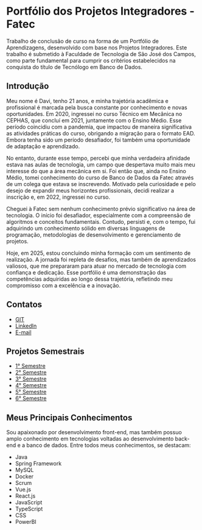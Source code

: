 # Portfólio dos Projetos Integradores - Fatec

Trabalho de conclusão de curso na forma de um Portfólio de Aprendizagens, desenvolvido com base nos Projetos Integradores. Este trabalho é submetido à Faculdade de Tecnologia de São José dos Campos, como parte fundamental para cumprir os critérios estabelecidos na conquista do título de Tecnólogo em Banco de Dados.

## Introdução
Meu nome é Davi, tenho 21 anos, e minha trajetória acadêmica e profissional é marcada pela busca constante por conhecimento e novas oportunidades. Em 2020, ingressei no curso Técnico em Mecânica no CEPHAS, que concluí em 2021, juntamente com o Ensino Médio. Esse período coincidiu com a pandemia, que impactou de maneira significativa as atividades práticas do curso, obrigando a migração para o formato EAD. Embora tenha sido um período desafiador, foi também uma oportunidade de adaptação e aprendizado.

No entanto, durante esse tempo, percebi que minha verdadeira afinidade estava nas aulas de tecnologia, um campo que despertava muito mais meu interesse do que a área mecânica em si. Foi então que, ainda no Ensino Médio, tomei conhecimento do curso de Banco de Dados da Fatec através de um colega que estava se inscrevendo. Motivado pela curiosidade e pelo desejo de expandir meus horizontes profissionais, decidi realizar a inscrição e, em 2022, ingressei no curso.

Cheguei à Fatec sem nenhum conhecimento prévio significativo na área de tecnologia. O início foi desafiador, especialmente com a compreensão de algoritmos e conceitos fundamentais. Contudo, persisti e, com o tempo, fui adquirindo um conhecimento sólido em diversas linguagens de programação, metodologias de desenvolvimento e gerenciamento de projetos.

Hoje, em 2025, estou concluindo minha formação com um sentimento de realização. A jornada foi repleta de desafios, mas também de aprendizados valiosos, que me prepararam para atuar no mercado de tecnologia com confiança e dedicação. Esse portfólio é uma demonstração das competências adquiridas ao longo dessa trajetória, refletindo meu compromisso com a excelência e a inovação.

## Contatos
* [GIT](https://github.com/Davign10) 
* [LinkedIn](https://br.linkedin.com/in/dgusm%C3%A3o) 
* [E-mail](gusmaodavi10@gmail.com.br)

## Projetos Semestrais
* [1° Semestre](https://github.com/Davign10/PortfolioFatec/blob/main/1Sem/README.md)
* [2° Semestre](https://github.com/Davign10/PortfolioFatec/blob/main/2Sem/README.md)
* [3° Semestre](https://github.com/Davign10/PortfolioFatec/blob/main/3Sem/README.md)
* [4° Semestre](https://github.com/Davign10/PortfolioFatec/blob/main/4Sem/README.md)
* [5° Semestre](https://github.com/Davign10/PortfolioFatec/blob/main/5sem/Readme.md) 
* [6° Semestre](https://github.com/Davign10/PortfolioFatec/blob/main/6sem/README.md)

## Meus Principais Conhecimentos 
Sou apaixonado por desenvolvimento front-end, mas também possuo amplo conhecimento em tecnologias voltadas ao desenvolvimento back-end e a banco de dados. Entre todos meus conhecimentos, se destacam: 

* Java 
* Spring Framework 
* MySQL 
* Docker
* Scrum
* Vue.js 
* React.js
* JavaScript 
* TypeScript 
* CSS
* PowerBI
